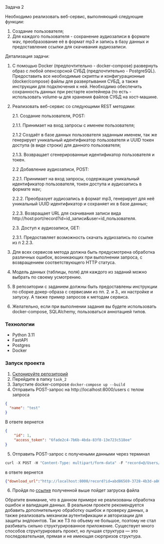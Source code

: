 Задача 2

Необходимо реализовать веб-сервис, выполняющий следующие функции:

1. Создание пользователя;
2. Для каждого пользователя - сохранение аудиозаписи в формате wav, преобразование её в формат mp3 и запись в базу
   данных и предоставление ссылки для скачивания аудиозаписи.

Детализация задачи:

1. С помощью Docker (предпочтительно - docker-compose) развернуть образ с любой опенсорсной СУБД (предпочтительно -
   PostgreSQL). Предоставить все необходимые скрипты и конфигурационные (docker/compose) файлы для развертывания СУБД, а
   также инструкции для подключения к ней. Необходимо обеспечить сохранность данных при рестарте контейнера (то есть -
   использовать volume-ы для хранения файлов СУБД на хост-машине.
2. Реализовать веб-сервис со следующими REST методами:

   2.1. Создание пользователя, POST:

      2.1.1. Принимает на вход запросы с именем пользователя;

      2.1.2 Создаёт в базе данных пользователя заданным именем, так же генерирует уникальный идентификатор пользователя и UUID токен доступа (в виде строки) для данного пользователя;

      2.1.3. Возвращает сгенерированные идентификатор пользователя и токен.

   2.2 Добавление аудиозаписи, POST:

      2.2.1. Принимает на вход запросы, содержащие уникальный идентификатор пользователя, токен доступа и аудиозапись в формате
   wav;

      2.2.2. Преобразует аудиозапись в формат mp3, генерирует для неё уникальный UUID идентификатор и сохраняет их в базе данных;

      2.2.3. Возвращает URL для скачивания записи вида http://host:port/record?id=id_записи&user=id_пользователя.

   2.3. Доступ к аудиозаписи, GET:

      2.3.1. Предоставляет возможность скачать аудиозапись по ссылке из п 2.2.3.
3. Для всех сервисов метода должна быть предусмотрена обработка различных ошибок, возникающих при
   выполнении запроса, с возвращением соответствующего HTTP статуса.
4. Модель данных (таблицы, поля) для каждого из заданий можно выбрать по своему усмотрению.
5. В репозитории с заданием должны быть предоставлены инструкции по сборке докер-образа с сервисами из пп. 2. и 3., их
   настройке и запуску. А также пример запросов к методам сервиса.
6. Желательно, если при выполнении задания вы будете использовать docker-compose, SQLAlchemy, пользоваться аннотацией
   типов.



### Технологии

- Python 3.11
- FastAPI
- Postgres
- Docker

### Запуск проекта

1. [Склонируйте репозиторий](https://github.com/DanilMirosh/test_task_fastapi.git)
2. Перейдите в папку `task_2`
3. Запустите docker-compose
   `docker-compose up --build`
4. Отправить POST-запрос на http://localhost:8000/users с телом запроса
```json
{
  "name": "test"
}
```
В ответе вернется
```json
{
    "id": 1,
    "access_token": "6fade2c4-7b6b-4bda-83f8-13e723c518ee"
}
```
5. Отправить POST-запрос с получеными данными через терминал
```python
curl -X POST -H "Content-Type: multipart/form-data" -F "record=@/Users/danil/PycharmProjects/skypro/test_Bewise/task_2/wav/test.wav" "http://localhost:8000/records?user_id=1&access_token=6fade2c4-7b6b-4bda-83f8-13e723c518ee"
```
в ответе вернется
```json
{"download_url":"http://localhost:8000/record?id=abd86569-3728-4b3d-a86c-c6a62d304588&user=1"}
```
6. Пройдя по [ссылке](http://localhost:8000/record?id=abd86569-3728-4b3d-a86c-c6a62d304588&user=1) полученной выше пойдет загруска файла


Обратите внимание, что в данном примере не реализованы обработка ошибок и валидация данных.
В реальном проекте рекомендуется добавить дополнительную обработку ошибок и проверку данных,
а также реализовать механизм аутентификации и авторизации для защиты эндпоинтов.
Так же ТЗ по объему не большое, поэтому не стал разбивать сильно структурированное приложение.
Существует много способов структурировать проект, но лучшая структура — это последовательная,
прямая и не имеющая сюрпризов структура.
